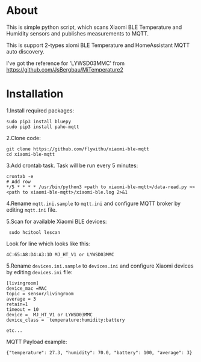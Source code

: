 # About
This is simple python script, which scans Xiaomi BLE Temperature and Humidity sensors and publishes measurements to MQTT. 

This is support 2-types xiomi BLE Temperature and HomeAssistant MQTT auto discovery.

I've got the reference for 'LYWSD03MMC' from https://github.com/JsBergbau/MiTemperature2

# Installation

1.Install required packages:
    
    sudo pip3 install bluepy
    sudo pip3 install paho-mqtt

2.Clone code:

    git clone https://github.com/flywithu/xiaomi-ble-mqtt
    cd xiaomi-ble-mqtt

3.Add crontab task. Task will be run every 5 minutes:

    crontab -e
	# Add row
	*/5 * * * * /usr/bin/python3 <path to xiaomi-ble-mqtt>/data-read.py >> <path to xiaomi-ble-mqtt>/xiaomi-ble.log 2>&1

4.Rename `mqtt.ini.sample` to `mqtt.ini` and configure MQTT broker by editing `mqtt.ini` file.

5.Scan for available Xiaomi BLE devices:

     sudo hcitool lescan

Look for line which looks like this: 

    4C:65:A8:D4:A3:1D MJ_HT_V1 or LYWSD03MMC

5.Rename `devices.ini.sample` to `devices.ini` and configure Xiaomi devices by editing `devices.ini` file:

    [livingroom]
    device_mac =MAC 
    topic = sensor/livingroom
    average = 3
    retain=1
    timeout = 10
    device =  MJ_HT_V1 or LYWSD03MMC
    device_class =  temperature:humidity:battery
    
    etc...

MQTT Payload example:

    {"temperature": 27.3, "humidity": 70.0, "battery": 100, "average": 3}

